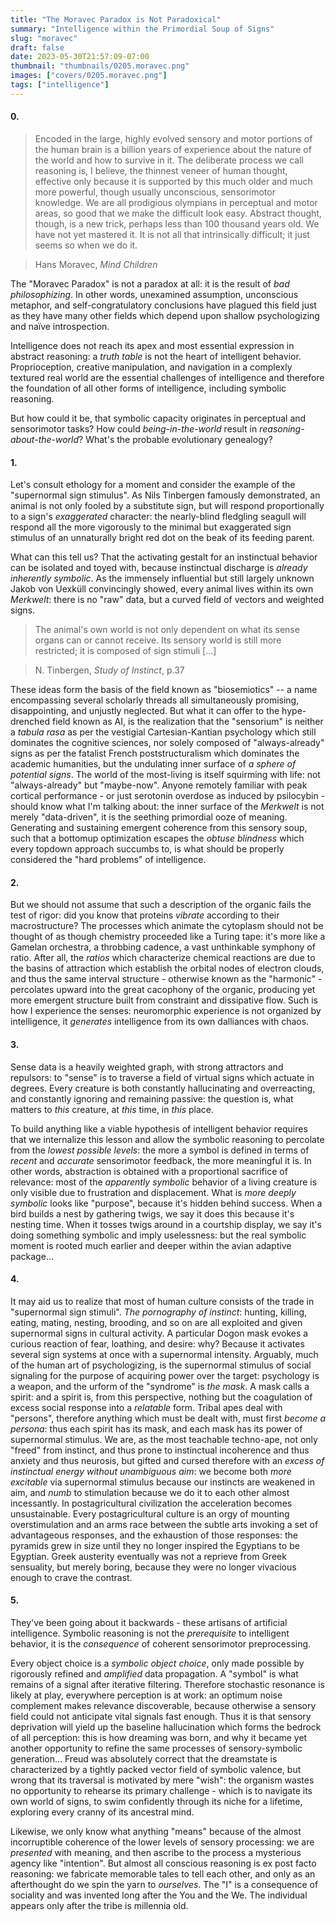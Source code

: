 ```yaml
---
title: "The Moravec Paradox is Not Paradoxical"
summary: "Intelligence within the Primordial Soup of Signs"
slug: "moravec"
draft: false
date: 2023-05-30T21:57:09-07:00
thumbnail: "thumbnails/0205.moravec.png"
images: ["covers/0205.moravec.png"]
tags: ["intelligence"]
---
```


#### 0.

> Encoded in the large, highly evolved sensory and motor portions of the human brain is a billion years of experience about the nature of the world and how to survive in it. The deliberate process we call reasoning is, I believe, the thinnest veneer of human thought, effective only because it is supported by this much older and much more powerful, though usually unconscious, sensorimotor knowledge. We are all prodigious olympians in perceptual and motor areas, so good that we make the difficult look easy. Abstract thought, though, is a new trick, perhaps less than 100 thousand years old. We have not yet mastered it. It is not all that intrinsically difficult; it just seems so when we do it.

> Hans Moravec, *Mind Children*

The "Moravec Paradox" is not a paradox at all: it is the result of *bad philosophizing*. In other words, unexamined assumption, unconscious metaphor, and self-congratulatory conclusions have plagued this field just as they have many other fields which depend upon shallow psychologizing and naïve introspection.

Intelligence does not reach its apex and most essential expression in abstract reasoning: a *truth table* is not the heart of intelligent behavior. Proprioception, creative manipulation, and navigation in a complexly textured real world are the essential challenges of intelligence and therefore the foundation of all other forms of intelligence, including symbolic reasoning.

But how could it be, that symbolic capacity originates in perceptual and sensorimotor tasks? How could *being-in-the-world* result in *reasoning-about-the-world*? What's the probable evolutionary genealogy?

#### 1.

Let's consult ethology for a moment and consider the example of the "supernormal sign stimulus". As Nils Tinbergen famously demonstrated, an animal is not only fooled by a substitute sign, but will respond proportionally to a sign's *exaggerated* character: the nearly-blind fledgling seagull will respond all the more vigorously to the minimal but exaggerated sign stimulus of an unnaturally bright red dot on the beak of its feeding parent.

What can this tell us? That the activating gestalt for an instinctual behavior can be isolated and toyed with, because instinctual discharge is *already inherently symbolic*. As the immensely influential but still largely unknown Jakob von Uexküll convincingly showed, every animal lives within its own *Merkwelt*: there is no "raw" data, but a curved field of vectors and weighted signs.

> The animal's own world is not only dependent on what its sense organs can or cannot receive. Its sensory world is still more restricted; it is composed of sign stimuli [...]

> N. Tinbergen, *Study of Instinct*, p.37

These ideas form the basis of the field known as "biosemiotics" -- a name encompassing several scholarly threads all simultaneously promising, disappointing, and unjustly neglected. But what it can offer to the hype-drenched field known as AI, is the realization that the "sensorium" is neither a *tabula rasa* as per the vestigial Cartesian-Kantian psychology which still dominates the cognitive sciences, nor solely composed of "always-already" signs as per the fatalist French poststructuralism which dominates the academic humanities, but the undulating inner surface of *a sphere of potential signs*. The world of the most-living is itself squirming with life: not "always-already" but "maybe-now". Anyone remotely familiar with peak cortical performance - or just serotonin overdose as induced by psilocybin - should know what I'm talking about: the inner surface of the *Merkwelt* is not merely "data-driven", it is the seething primordial ooze of meaning. Generating and sustaining emergent coherence from this sensory soup, such that a bottomup optimization escapes the *obtuse blindness* which every topdown approach succumbs to, is what should be properly considered the "hard problems" of intelligence.

#### 2.

But we should not assume that such a description of the organic fails the test of rigor: did you know that proteins *vibrate* according to their macrostructure? The processes which animate the cytoplasm should not be thought of as though chemistry proceeded like a Turing tape: it's more like a Gamelan orchestra, a throbbing cadence, a vast unthinkable symphony of ratio. After all, the *ratios* which characterize chemical reactions are due to the basins of attraction which establish the orbital nodes of electron clouds, and thus the same interval structure - otherwise known as the "harmonic" - percolates upward into the great cacophony of the organic, producing yet more emergent structure built from constraint and dissipative flow. Such is how I experience the senses: neuromorphic experience is not organized by intelligence, it *generates* intelligence from its own dalliances with chaos.

#### 3.

Sense data is a heavily weighted graph, with strong attractors and repulsors: to "sense" is to traverse a field of virtual signs which actuate in degrees. Every creature is both constantly hallucinating and overreacting, and constantly ignoring and remaining passive: the question is, what matters to *this* creature, at *this* time, in *this* place.

To build anything like a viable hypothesis of intelligent behavior requires that we internalize this lesson and allow the symbolic reasoning to percolate from the *lowest possible levels*: the more a symbol is defined in terms of *recent* and *accurate* sensorimotor feedback, the more meaningful it is. In other words, abstraction is obtained with a proportional sacrifice of relevance: most of the *apparently symbolic* behavior of a living creature is only visible due to frustration and displacement. What is *more deeply symbolic* looks like "purpose", because it's hidden behind success. When a bird builds a nest by gathering twigs, we say it does this because it's nesting time. When it tosses twigs around in a courtship display, we say it's doing something symbolic and imply uselessness: but the real symbolic moment is rooted much earlier and deeper within the avian adaptive package...

#### 4.

It may aid us to realize that most of human culture consists of the trade in "supernormal sign stimuli". *The pornography of instinct*: hunting, killing, eating, mating, nesting, brooding, and so on are all exploited and given supernormal signs in cultural activity. A particular Dogon mask evokes a curious reaction of fear, loathing, and desire: why? Because it activates several sign systems at once with a supernormal intensity. Arguably, much of the human art of psychologizing, is the supernormal stimulus of social signaling for the purpose of acquiring power over the target: psychology is a weapon, and the urform of the "syndrome" is *the mask*. A mask calls a spirit: and a spirit is, from this perspective, nothing but the coagulation of excess social response into a *relatable* form. Tribal apes deal with "persons", therefore anything which must be dealt with, must first *become a persona*: thus each spirit has its mask, and each mask has its power of supernormal stimulus. We are, as the most teachable techno-ape, not only "freed" from instinct, and thus prone to instinctual incoherence and thus anxiety and thus neurosis, but gifted and cursed therefore with an *excess of instinctual energy without unambiguous aim*: we become both *more excitable* via supernormal stimulus because our instincts are weakened in aim, and *numb* to stimulation because we do it to each other almost incessantly. In postagricultural civilization the acceleration becomes unsustainable. Every postagricultural culture is an orgy of mounting overstimulation and an arms race between the subtle arts invoking a set of advantageous responses, and the exhaustion of those responses: the pyramids grew in size until they no longer inspired the Egyptians to be Egyptian. Greek austerity eventually was not a reprieve from Greek sensuality, but merely boring, because they were no longer vivacious enough to crave the contrast.

#### 5.

They've been going about it backwards - these artisans of artificial intelligence. Symbolic reasoning is not the *prerequisite* to intelligent behavior, it is the *consequence* of coherent sensorimotor preprocessing.

Every object choice is a *symbolic object choice*, only made possible by rigorously refined and *amplified* data propagation. A "symbol" is what remains of a signal after iterative filtering. Therefore stochastic resonance is likely at play, everywhere perception is at work: an optimum noise complement makes relevance discoverable, because otherwise a sensory field could not anticipate vital signals fast enough. Thus it is that sensory deprivation will yield up the baseline hallucination which forms the bedrock of all perception: this is how dreaming was born, and why it became yet another opportunity to refine the same processes of sensory-symbolic generation... Freud was absolutely correct that the dreamstate is characterized by a tightly packed vector field of symbolic valence, but wrong that its traversal is motivated by mere "wish": the organism wastes no opportunity to rehearse its primary challenge - which is to navigate its own world of signs, to swim confidently through its niche for a lifetime, exploring every cranny of its ancestral mind.

Likewise, we only know what anything "means" because of the almost incorruptible coherence of the lower levels of sensory processing: we are *presented* with meaning, and then ascribe to the process a mysterious agency like "intention". But almost all conscious reasoning is ex post facto reasoning: we fabricate memorable tales to tell each other, and only as an afterthought do we spin the yarn to *ourselves*. The "I" is a consequence of sociality and was invented long after the You and the We. The individual appears only after the tribe is millennia old.
